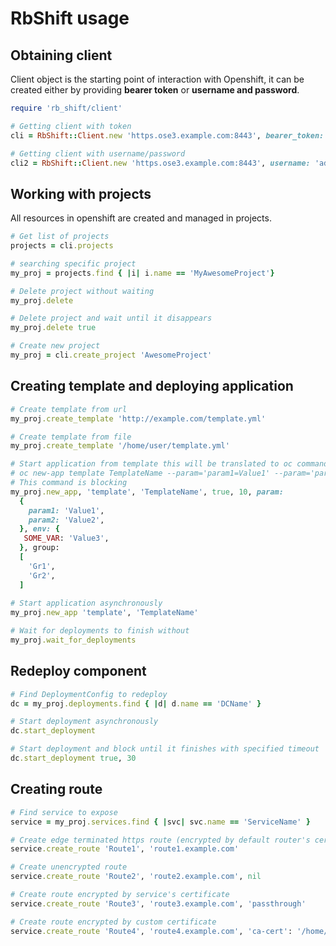 # RbShift usage

## Obtaining client
Client object is the starting point of interaction with Openshift, it can be created either by
providing __bearer token__ or __username and password__.

```ruby
require 'rb_shift/client'

# Getting client with token
cli = RbShift::Client.new 'https.ose3.example.com:8443', bearer_token: 'SomeToken'

# Getting client with username/password
cli2 = RbShift::Client.new 'https.ose3.example.com:8443', username: 'admin', password: 'P@ssw0rd'
```

## Working with projects

All resources in openshift are created and managed in projects.

```ruby
# Get list of projects
projects = cli.projects

# searching specific project
my_proj = projects.find { |i| i.name == 'MyAwesomeProject'}

# Delete project without waiting
my_proj.delete

# Delete project and wait until it disappears
my_proj.delete true

# Create new project
my_proj = cli.create_project 'AwesomeProject'
```

## Creating template and deploying application

```ruby
# Create template from url
my_proj.create_template 'http://example.com/template.yml'

# Create template from file
my_proj.create_template '/home/user/template.yml'

# Start application from template this will be translated to oc command
# oc new-app template TemplateName --param='param1=Value1' --param='param2=Value2' --env='SOME_VAR=Value3' --group='gr1' --group='gr2'
# This command is blocking
my_proj.new_app, 'template', 'TemplateName', true, 10, param: 
  {
    param1: 'Value1',
    param2: 'Value2',
  }, env: {
   SOME_VAR: 'Value3',
  }, group:
  [
    'Gr1',
    'Gr2',
  ]
  
# Start application asynchronously
my_proj.new_app 'template', 'TemplateName'

# Wait for deployments to finish without 
my_proj.wait_for_deployments
```

## Redeploy component
```ruby
# Find DeploymentConfig to redeploy
dc = my_proj.deployments.find { |d| d.name == 'DCName' }

# Start deployment asynchronously
dc.start_deployment

# Start deployment and block until it finishes with specified timeout
dc.start_deployment true, 30
```

## Creating route
```ruby
# Find service to expose
service = my_proj.services.find { |svc| svc.name == 'ServiceName' }

# Create edge terminated https route (encrypted by default router's certificate)
service.create_route 'Route1', 'route1.example.com'

# Create unencrypted route
service.create_route 'Route2', 'route2.example.com', nil

# Create route encrypted by service's certificate
service.create_route 'Route3', 'route3.example.com', 'passthrough'

# Create route encrypted by custom certificate
service.create_route 'Route4', 'route4.example.com', 'ca-cert': '/home/user/ca.pem', cert: '/home/user/cert.pem', key: '/home/user/key.pem'
```
